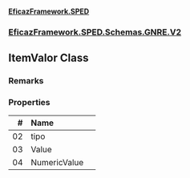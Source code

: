 #### [EficazFramework.SPED](EficazFrameworkSPED.md 'EficazFramework SPED')
### [EficazFramework.SPED.Schemas.GNRE.V2](EficazFramework.SPED.Schemas.GNRE.V2.md 'EficazFramework.SPED.Schemas.GNRE.V2')

## ItemValor Class

### Remarks
### Properties

| # | Name | |
| ---: | :--- | :--- |
| 02 | tipo |  |
| 03 | Value |  |
| 04 | NumericValue |  |
